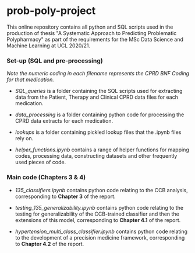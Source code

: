 # prob-poly-project

This online repository contains all python and SQL scripts used in the production of thesis "A Systematic Approach to Predicting Problematic Polypharmacy" as part of the requirements for the MSc Data Science and Machine Learning at UCL 2020/21. 

### Set-up (SQL and pre-processing)

*Note the numeric coding in each filename represents the CPRD BNF Coding for that medication.*

* *SQL_queries* is a folder containing the SQL scripts used for extracting data from the Patient, Therapy and Clinical CPRD data files for each medication.

* *data_processing* is a folder containing python code for processing the CPRD data extracts for each medication.

* *lookups* is a folder containing pickled lookup files that the .ipynb files rely on.

* *helper_functions.ipynb* contains a range of helper functions for mapping codes, processing data, constructing datasets and other frequently used pieces of code.

### Main code (Chapters 3 & 4)

* *135_classifiers.ipynb* contains python code relating to the CCB analysis, corresponding to **Chapter 3** of the report.

* *testing_135_generalizability.ipynb* contains python code relating to the testing for generalizability of the CCB-trained classifier and then the extensions of this model, corresponding to **Chapter 4.1** of the report.

* *hypertension_multi_class_classifier.ipynb* contains python code relating to the development of a precision medicine framework, corresponding to **Chapter 4.2** of the report.

